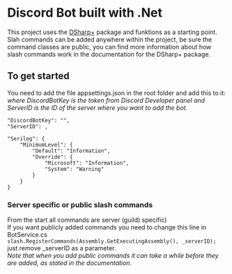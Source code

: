 # Discord Bot built with .Net
This project uses the [DSharp+](https://dsharpplus.github.io/DSharpPlus/) package and funktions as a starting point. <br />
Slah commands can be added anywhere within the project, be sure the command classes are public, you can find more information about how slash commands work in the documentation for the DSharp+ package.

## To get started
You need to add the file appsettings.json in the root folder and add this to it:
_where DiscordBotKey is the token from Discord Developer panel and ServerID is the ID of the server where you want to add the bot._

    "DiscordBotKey": "",
    "ServerID": ,
  
    "Serilog": {
        "MinimumLevel": {
            "Default": "Information",
            "Override": {
                "Microsoft": "Information",
                "System": "Warning"
            }
        }
    }
    
### Server specific or public slash commands
From the start all commands are server (guild) specific) <br />
If you want publicly added commands you need to change this line in BotService.cs <br />
`slash.RegisterCommands(Assembly.GetExecutingAssembly(), _serverID);` <br /> 
just remove _serverID as a parameter. <br />
_Note that when you add public commands it can take a while before they are added, as stated in the documentation._
